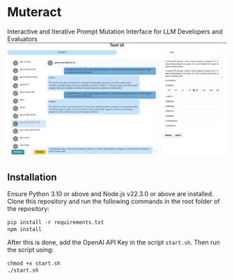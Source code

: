 # Muteract
Interactive and Iterative Prompt Mutation Interface for LLM Developers and Evaluators
![Screenshot of the Muteract User Interface](UI.png "Muteract User Interface")

## Installation
Ensure Python 3.10 or above and Node.js v22.3.0 or above are installed.
Clone this repository and run the following commands in the root folder of the repository:
```
pip install -r requirements.txt
npm install
```
After this is done, add the OpenAI API Key in the script `start.sh`.
Then run the script using:
```
chmod +x start.sh
./start.sh
```
